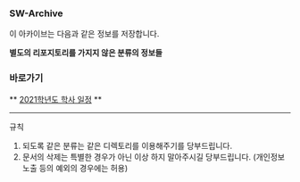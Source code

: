### SW-Archive
이 아카이브는 다음과 같은 정보를 저장합니다.

**별도의 리포지토리를 가지지 않은 분류의 정보들**

### 바로가기

** [2021학년도 학사 일정](Year%20Schedule/2021학년도_학사일정표_수정.pdf) **
* * *

규칙

1. 되도록 같은 분류는 같은 디렉토리를 이용해주기를 당부드립니다.
2. 문서의 삭제는 특별한 경우가 아닌 이상 하지 말아주시길 당부드립니다. (개인정보 노출 등의 예외의 경우에는 허용)
